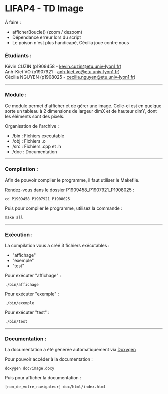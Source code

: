 # LIFAP4 - TD Image

À faire :
* afficherBoucle() (zoom / dezoom)
* Dépendance erreur lors du script
* Le poison n'est plus handicapé, Cécilia joue contre nous

### Étudiants :
Kévin CUZIN (p1909458 - kevin.cuzin@etu.univ-lyon1.fr)  
Anh-Kiet VO (p1907921 - anh-kiet.vo@etu.univ-lyon1.fr)  
Cécilia NGUYEN (p1908025 - cecilia.nguyen@etu.univ-lyon1.fr)

-----------------

### Module : 

Ce module permet d'afficher et de gérer une image. Celle-ci est en quelque sorte un tableau à 2 dimensions de largeur dimX et de hauteur dimY, dont les éléments sont des pixels.

Organisation de l'archive :  
* /bin : Fichiers executable
* /obj : Fichiers .o
* /src : Fichiers .cpp et .h
* /doc : Documentation  

-----------------

### Compilation :

Afin de pouvoir compiler le programme, il faut utiliser le Makefile.  

Rendez-vous dans le dossier P1909458_P1907921_P1908025 :
```
cd P1909458_P1907921_P1908025
```

Puis pour compiler le programme, utilisez la commande :  
```
make all
```  

-----------------

### Exécution :

La compilation vous a créé 3 fichiers exécutables :  
* "affichage"
* "exemple"
* "test"

Pour exécuter "affichage" : 
```
./bin/affichage
```

Pour exécuter "exemple" : 
```
./bin/exemple
```

Pour exécuter "test" : 
```
./bin/test
```

-----------------

### Documentation :

La documentation a été générée automatiquement via [Doxygen](https://www.doxygen.nl/index.html)  

Pour pouvoir accéder à la documentation :  
```
doxygen doc/image.doxy
```

Puis pour afficher la documentation :
```
[nom_de_votre_navigateur] doc/html/index.html
```
